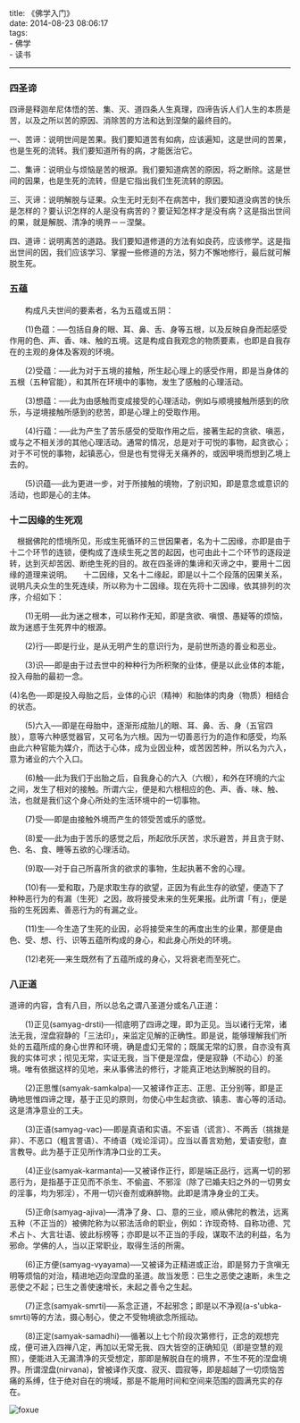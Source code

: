 title: 《佛学入门》      
date: 2014-08-23 08:06:17  
tags:   
    - 佛学  
    - 读书      
 
---
### 四圣谛

四谛是释迦牟尼体悟的苦、集、灭、道四条人生真理，四谛告诉人们人生的本质是苦，以及之所以苦的原因、消除苦的方法和达到涅槃的最终目的。

一、苦谛：说明世间是苦果。我们要知道苦有如病，应该遍知，这是世间的苦果，也是生死的流转。我们要知道所有的病，才能医治它。

二、集谛：说明业与烦恼是苦的根源。我们要知道病苦的原因，将之断除。这是世间的因果，也是生死的流转，但是它指出我们生死流转的原因。

三、灭谛：说明解脱与证果。众生无时无刻不在病苦中，我们要知道没病苦的快乐是怎样的？要认识怎样的人是没有病苦的？要证知怎样才是没有病？这是指出世间的果，就是解脱、清净的境界－－涅槃。

四、道谛：说明离苦的道路。我们要知道修道的方法有如良药，应该修学。这是指出世间的因，我们应该学习、掌握一些修道的方法，努力不懈地修行，最后就可解脱生死。





### 五蕴


　　构成凡夫世间的要素者，名为五蕴或五阴：

　　(1)色蕴：──包括自身的眼、耳、鼻、舌、身等五根，以及反映自身而起感受作用的色、声、香、味、触的五境。这是构成自我观念的物质要素，也即是自我存在的主观的身体及客观的环境。

　　(2)受蕴：──此为对于五境的接触，所生起心理上的感受作用，即是当身体的五根（五种官能），和其所在环境中的事物，发生了感触的心理活动。

　　(3)想蕴：──此为由感触而变成接受的心理活动，例如与顺境接触所感到的欣乐，与逆境接触所感到的悲苦，即是心理上的受取作用。

　　(4)行蕴：──此为产生了苦乐感受的受取作用之后，接著生起的贪欲、嗔恶，或与之不相关涉的其他心理活动。通常的情况，总是对于可悦的事物，起贪欲心；对于不可悦的事物，起镇恶心，但是也有觉得无关痛养的，或因甲境而想到乙境上去的。

　　(5)识蕴──此为更进一步，对于所接触的境物，了别识知，即是意念或意识的活动，也即是心的主体。



### 十二因缘的生死观


　根据佛陀的悟境所见，形成生死循环的三世因果者，名为十二因缘，亦即是由于十二个环节的连锁，便构成了连续生死之苦的起因，也可由此十二个环节的逐段逆转，达到灭却苦因、断绝生死的目的。故在四圣谛的集谛和灭谛之中，要用十二因缘的道理来说明。　　十二因缘，又名十二缘起，即是以十二个段落的因果关系，说明凡夫众生的生死连续，所以称为十二因缘。现在先将十二因缘，依其排列的次序，介绍如下：

　　(1)无明──此为迷之根本，可以称作无知，即是贪欲、嗔恨、愚疑等的烦恼，故为迷惑于生死界中的根源。

　　(2)行──即是行业，是从无明产生的意识行为，是前世所造的善业和恶业。

　　(3)识──即是由于过去世中的种种行为所积聚的业体，便是以此业体的本能，投入母胎的最初一念。　　

(4)名色──即是投入母胎之后，业体的心识（精神）和胎体的肉身（物质）相结合的状态。

　　(5)六入──即是在母胎中，逐渐形成胎儿的眼、耳、鼻、舌、身（五官四肢），意等六种感觉器官，又可名为六根。因为一切善恶行为的造作和感受，均系由此六种官能为媒介，而达于心体，成为业因业种，或苦因苦种，所以名为六入，意为诸业的六个入口。

　　(6)触──此为我们于出胎之后，自我身心的六入（六根），和外在环境的六尘之间，发生了相对的接触。所谓六尘，便是和六根相应的色、声、香、味、触、法，也就是我们这个身心所处的生活环境中的一切事物。

　　(7)受──即是由接触外境而产生的领受苦或乐的感觉。

　　(8)爱──此为由于苦乐的感觉之后，所起欣乐厌苦，求乐避苦，并且贪于财、色、名、食、睡等五欲的心理活动。

　　(9)取──对于自己所喜所贪的欲求的事物，生起执著不舍的心理。

　　(10)有──爱和取，乃是求取生存的欲望，正因为有此生存的欲望，便造下了种种恶行为的有漏（生死）之因，故将接受未来的生死果报。此所谓「有」，便是指的生死因素、善恶行为的有漏之业。

　　(11)生──今生造了生死的业因，必将接受来生的再度出生的业果，那便是由色、受、想、行、识等五蕴所构成的身心，和此身心所处的环境。

　　(12)老死──来生既然有了五蕴所成的身心，又将衰老而至死亡。




### 八正道

道谛的内容，含有八目，所以总名之谓八圣道分或名八正道：

　　(1)正见(samyag-drsti)──彻底明了四谛之理，即为正见。当以诸行无常，诸法无我，涅盘寂静的「三法印」，来监定见解的正确性。即是说，能够理解我们所处的五蕴所成的身心世界和环境，确是虚幻无常的；既属无常的幻景，自亦没有真我的实体可求；彻见无常，实证无我，当下便是涅盘，便是寂静（不动心）的圣境。唯有依据这样的见地，来从事佛法的修行，才能真正地达到解脱的目的。

　　(2)正思惟(samyak-samkalpa)──又被译作正志、正思、正分别等，即是正确地思惟四谛之理，基于正见的原则，勿使心中生起贪欲、镇恚、害心等的活动。这是清净意业的工夫。

　　(3)正语(samyag-vac)──即是真语和实语。不妄语（谎言）、不两舌（挑拨是非）、不恶口（粗言詈语）、不绮语（戏论淫词）。应当以善言劝勉，爱语安慰，直言教导。此为基于正见所作清净口业的工夫。

　　(4)正业(samyak-karmanta)──又被译作正行，即是端正品行，远离一切的邪恶行为，是指基于正见而不杀生、不偷盗、不邪淫（除了已婚夫妇之外的一切男女的淫事，均为邪淫），不用一切兴奋剂或麻醉物。此即是清净身业的工夫。

　　(5)正命(samyag-ajiva)──清净了身、口、意的三业，顺从佛陀的教法，远离五种（不正当的）被佛陀称为以邪法活命的职业，例如：诈现奇特、自称功德、咒术占卜、大言壮语、彼此标榜等；亦即是以不正当的手段，谋取不法的利益，名为邪命。学佛的人，当以正常职业，取得生活的所需。

　　(6)正方便(samyag-vyayama)──又被译为正精进或正治，即是努力于贪嗔无明等烦恼的对治，精进地迈向涅盘的圣道。故当发愿：已生之恶使之速断，未生之恶使之不起；已生之善使速增长，未起之善令之生起。

　　(7)正念(samyak-smrti)──系念正道，不起邪念；即是以不净观(a-s'ubka-smrti)等的方法，摄心制心，使之不受物境欲念所摇动。

　　(8)正定(samyak-samadhi)──循著以上七个阶段次第修行，正念的观想完成，便可进入四禅八定，再加以无常无我、四大皆空的正确知见（即是空慧的观照），便能进入无漏清净的灭受想定，那即是解脱自在的境界，不生不死的涅盘境界。所谓涅盘(nirvana)，曾被译作灭度、寂灭、圆寂等，即是超越了一切烦恼苦痛的系缚，住于绝对自在的境域，那是不能用时间和空间来范围的圆满充实的存在。

 
 
 
![foxue](http://7xnv0h.com1.z0.glb.clouddn.com/6608803754748128554.jpg)